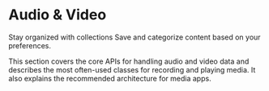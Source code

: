 # Audio & Video

Stay organized with collections Save and categorize content based on your preferences.

This section covers the core APIs for handling audio and video data and describes the most often-used classes for recording and playing media. It also explains the recommended architecture for media apps.



